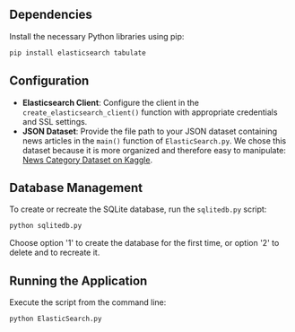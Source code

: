 ## Dependencies

Install the necessary Python libraries using pip:

```bash
pip install elasticsearch tabulate
```

## Configuration

- **Elasticsearch Client**: Configure the client in the `create_elasticsearch_client()` function with appropriate credentials and SSL settings.
- **JSON Dataset**: Provide the file path to your JSON dataset containing news articles in the `main()` function of `ElasticSearch.py`. We chose this dataset because it is more organized and therefore easy to manipulate: [News Category Dataset on Kaggle](https://www.kaggle.com/datasets/rmisra/news-category-dataset).

## Database Management

To create or recreate the SQLite database, run the `sqlitedb.py` script:

```bash
python sqlitedb.py
```

Choose option '1' to create the database for the first time, or option '2' to delete and to recreate it.

## Running the Application

Execute the script from the command line:

```bash
python ElasticSearch.py
```
